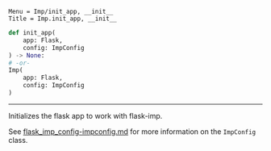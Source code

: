 ```
Menu = Imp/init_app, __init__
Title = Imp.init_app, __init__
```

```python
def init_app(
    app: Flask,
    config: ImpConfig
) -> None:
# -or- 
Imp(
    app: Flask,
    config: ImpConfig
)
```

---

Initializes the flask app to work with flask-imp.

See [flask_imp_config-impconfig.md](flask_imp_config-impconfig.html) for more information on the `ImpConfig` class.
